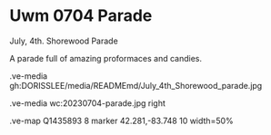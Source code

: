 # Uwm 0704 Parade

July, 4th. Shorewood Parade

A parade full of amazing proformaces and  candies.


.ve-media gh:DORISSLEE/media/READMEmd/July_4th_Shorewood_parade.jpg

.ve-media wc:20230704-parade.jpg right

.ve-map Q1435893 8 marker 42.281,-83.748 10 width=50%
 

